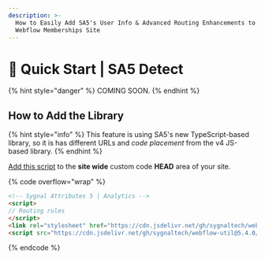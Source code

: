 ```yaml
---
description: >-
  How to Easily Add SA5's User Info & Advanced Routing Enhancements to Your
  Webflow Memberships Site
---
```


# 🚀 Quick Start | SA5 Detect

{% hint style="danger" %}
COMING SOON.
{% endhint %}

## How to Add the Library <a href="#step-1---add-the-library" id="step-1---add-the-library"></a>

{% hint style="info" %}
This feature is using SA5's new TypeScript-based library, so it is has different URLs and _code placement_ from the v4 JS-based library.&#x20;
{% endhint %}

[Add this script](../overview/how-to-add-custom-code.md) to the **site wide** custom code **HEAD** area of your site.&#x20;

{% code overflow="wrap" %}
```html
<!-- Sygnal Attributes 5 | Analytics --> 
<script>
// Routing rules
</script>
<link rel="stylesheet" href="https://cdn.jsdelivr.net/gh/sygnaltech/webflow-util@5.4.0/dist/css/webflow-detect.css"> 
<script src="https://cdn.jsdelivr.net/gh/sygnaltech/webflow-util@5.4.0/dist/nocode/webflow-detect.js"></script>
```
{% endcode %}











